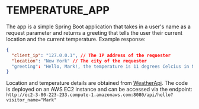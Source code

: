 # TEMPERATURE_APP

The app is a simple Spring Boot application that takes in 
a user's name as a request parameter and returns a greeting that
tells the user their current location and the current temperature.
Example response:

```json
{
  "client_ip": "127.0.0.1", // The IP address of the requester
  "location": "New York" // The city of the requester
  "greeting": "Hello, Mark!, the temperature is 11 degrees Celcius in New York"
}
```
Location and temperature details are obtained from [WeatherApi](https://www.weatherapi.com/). The code is 
deployed on an AWS EC2 instance and can be accessed via the endpoint:
`http://ec2-3-80-223-233.compute-1.amazonaws.com:8080/api/hello?visitor_name="Mark"`